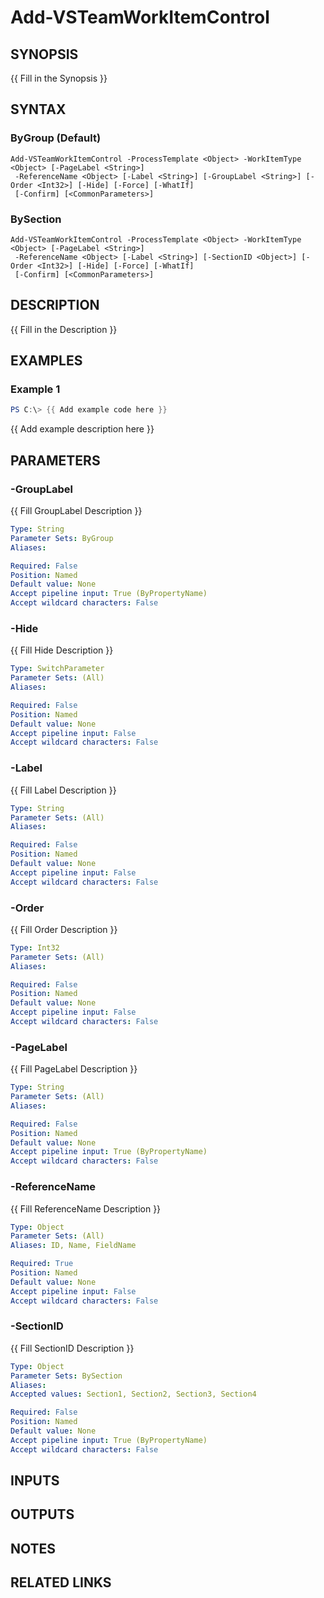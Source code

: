 <!-- #include "./common/header.md" -->

# Add-VSTeamWorkItemControl

## SYNOPSIS
{{ Fill in the Synopsis }}

## SYNTAX

### ByGroup (Default)
```
Add-VSTeamWorkItemControl -ProcessTemplate <Object> -WorkItemType <Object> [-PageLabel <String>]
 -ReferenceName <Object> [-Label <String>] [-GroupLabel <String>] [-Order <Int32>] [-Hide] [-Force] [-WhatIf]
 [-Confirm] [<CommonParameters>]
```

### BySection
```
Add-VSTeamWorkItemControl -ProcessTemplate <Object> -WorkItemType <Object> [-PageLabel <String>]
 -ReferenceName <Object> [-Label <String>] [-SectionID <Object>] [-Order <Int32>] [-Hide] [-Force] [-WhatIf]
 [-Confirm] [<CommonParameters>]
```

## DESCRIPTION
{{ Fill in the Description }}

## EXAMPLES

### Example 1
```powershell
PS C:\> {{ Add example code here }}
```

{{ Add example description here }}

## PARAMETERS

<!-- #include "./params/forcegroup.md" -->

### -GroupLabel
{{ Fill GroupLabel Description }}

```yaml
Type: String
Parameter Sets: ByGroup
Aliases:

Required: False
Position: Named
Default value: None
Accept pipeline input: True (ByPropertyName)
Accept wildcard characters: False
```

### -Hide
{{ Fill Hide Description }}

```yaml
Type: SwitchParameter
Parameter Sets: (All)
Aliases:

Required: False
Position: Named
Default value: None
Accept pipeline input: False
Accept wildcard characters: False
```

### -Label
{{ Fill Label Description }}

```yaml
Type: String
Parameter Sets: (All)
Aliases:

Required: False
Position: Named
Default value: None
Accept pipeline input: False
Accept wildcard characters: False
```

### -Order
{{ Fill Order Description }}

```yaml
Type: Int32
Parameter Sets: (All)
Aliases:

Required: False
Position: Named
Default value: None
Accept pipeline input: False
Accept wildcard characters: False
```

### -PageLabel
{{ Fill PageLabel Description }}

```yaml
Type: String
Parameter Sets: (All)
Aliases:

Required: False
Position: Named
Default value: None
Accept pipeline input: True (ByPropertyName)
Accept wildcard characters: False
```

<!-- #include "./params/processTemplate.md" -->

### -ReferenceName
{{ Fill ReferenceName Description }}

```yaml
Type: Object
Parameter Sets: (All)
Aliases: ID, Name, FieldName

Required: True
Position: Named
Default value: None
Accept pipeline input: False
Accept wildcard characters: False
```

### -SectionID
{{ Fill SectionID Description }}

```yaml
Type: Object
Parameter Sets: BySection
Aliases:
Accepted values: Section1, Section2, Section3, Section4

Required: False
Position: Named
Default value: None
Accept pipeline input: True (ByPropertyName)
Accept wildcard characters: False
```

<!-- #include "./params/workItemType.md" -->

## INPUTS

## OUTPUTS

## NOTES

## RELATED LINKS
